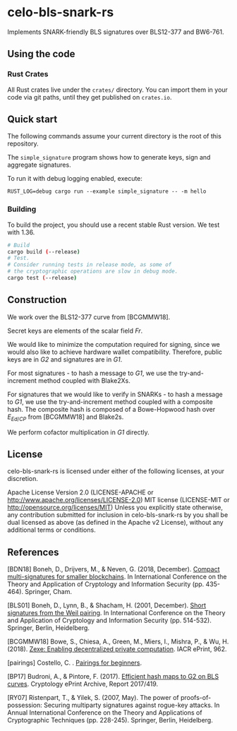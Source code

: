 # celo-bls-snark-rs

Implements SNARK-friendly BLS signatures over BLS12-377 and BW6-761.

## Using the code

### Rust Crates

All Rust crates live under the `crates/` directory. You can import them in your code via git paths, until they get published on `crates.io`.

## Quick start

The following commands assume your current directory is the root of this repository.

The `simple_signature` program shows how to generate keys, sign and aggregate signatures.

To run it with debug logging enabled, execute:

`RUST_LOG=debug cargo run --example simple_signature -- -m hello`

### Building

To build the project, you should use a recent stable Rust version. We test with 1.36.

```bash
# Build
cargo build (--release)
# Test.
# Consider running tests in release mode, as some of
# the cryptographic operations are slow in debug mode.
cargo test (--release)
```

## Construction

We work over the BLS12-377 curve from [BCGMMW18].

Secret keys are elements of the scalar field *Fr*.

We would like to minimize the computation required for signing, since we would also like to achieve hardware wallet compatibility. Therefore, public keys are in *G2* and signatures are in *G1*.

For most signatures - to hash a message to *G1*, we use the try-and-increment method coupled with Blake2Xs.

For signatures that we would like to verify in SNARKs - to hash a message to *G1*, we use the try-and-increment method coupled with a composite hash. The composite hash is composed of a Bowe-Hopwood hash over $E_{Ed/CP}$ from [BCGMMW18] and Blake2s.

We perform cofactor multiplication in *G1* directly.

## License

celo-bls-snark-rs is licensed under either of the following licenses, at your discretion.

Apache License Version 2.0 (LICENSE-APACHE or <http://www.apache.org/licenses/LICENSE-2.0>)
MIT license (LICENSE-MIT or <http://opensource.org/licenses/MIT>)
Unless you explicitly state otherwise, any contribution submitted for inclusion in celo-bls-snark-rs by you shall be dual licensed as above (as defined in the Apache v2 License), without any additional terms or conditions.

## References

[BDN18] Boneh, D., Drijvers, M., & Neven, G. (2018, December). [Compact multi-signatures for smaller blockchains](https://eprint.iacr.org/2018/483.pdf). In International Conference on the Theory and Application of Cryptology and Information Security (pp. 435-464). Springer, Cham.

[BLS01] Boneh, D., Lynn, B., & Shacham, H. (2001, December). [Short signatures from the Weil pairing](https://link.springer.com/content/pdf/10.1007/3-540-45682-1_30.pdf). In International Conference on the Theory and Application of Cryptology and Information Security (pp. 514-532). Springer, Berlin, Heidelberg.

[BCGMMW18] Bowe, S., Chiesa, A., Green, M., Miers, I., Mishra, P., & Wu, H. (2018). [Zexe: Enabling decentralized private computation](https://eprint.iacr.org/2018/962.pdf). IACR ePrint, 962.

[pairings] Costello, C. . [Pairings for beginners](http://www.craigcostello.com.au/pairings/PairingsForBeginners.pdf).

[BP17] Budroni, A., & Pintore, F. (2017). [Efficient hash maps to G2 on BLS curves](https://eprint.iacr.org/2017/419.pdf). Cryptology ePrint Archive, Report 2017/419.

[RY07] Ristenpart, T., & Yilek, S. (2007, May). The power of proofs-of-possession: Securing multiparty signatures against rogue-key attacks. In Annual International Conference on the Theory and Applications of Cryptographic Techniques (pp. 228-245). Springer, Berlin, Heidelberg.
